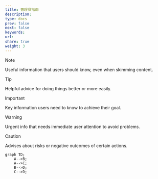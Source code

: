 ```yaml
---
title: 管理员指南
description: 
type: docs
prev: false
next: false
keywords: 
url: 
share: true
weight: 3
---
```

> [!NOTE]
> Useful information that users should know, even when skimming content.

> [!TIP]
> Helpful advice for doing things better or more easily.

> [!IMPORTANT]
> Key information users need to know to achieve their goal.

> [!WARNING]
> Urgent info that needs immediate user attention to avoid problems.

> [!CAUTION]
> Advises about risks or negative outcomes of certain actions.



```mermaid
graph TD;
    A-->B;
    A-->C;
    B-->D;
    C-->D;
```

